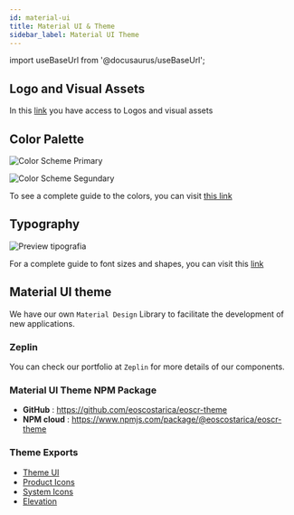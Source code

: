 ```yaml
---
id: material-ui
title: Material UI & Theme
sidebar_label: Material UI Theme
---
```


import useBaseUrl from '@docusaurus/useBaseUrl';

## Logo and Visual Assets

In this [link](https://github.com/eoscostarica/design-assets) you have access to Logos and visual assets

## Color Palette

![Color Scheme Primary](/img/OSS_screnshots/EOSCR_Color_Scheme_Primary.PNG)

![Color Scheme Segundary](/img/OSS_screnshots/EOSCR_Color_Scheme_Secondary.PNG)

To see a complete guide to the colors, you can visit [this link](https://github.com/eoscostarica/eoscr-mui-library/blob/master/exports/Color_Scheme.pdf)

## Typography

![Preview tipografia](/img/OSS_screnshots/EOSCR_Typography_Scale.PNG)

For a complete guide to font sizes and shapes, you can visit this [link](https://github.com/eoscostarica/eoscr-mui-library/blob/master/exports/Typography_Scale.pdf)

## Material UI theme

We have our own `Material Design` Library to facilitate the development of new applications.

### Zeplin

You can check our portfolio at `Zeplin` for more details of our components.

### Material UI Theme NPM Package

- **GitHub** : https://github.com/eoscostarica/eoscr-theme
- **NPM cloud** : https://www.npmjs.com/package/@eoscostarica/eoscr-theme

### Theme Exports
- [Theme UI](https://github.com/eoscostarica/eoscr-mui-library/blob/master/exports/Theme_UI.pdf)
- [Product Icons](https://github.com/eoscostarica/eoscr-mui-library/blob/master/exports/System_Icons.pdf)
- [System Icons](https://github.com/eoscostarica/eoscr-mui-library/blob/master/exports/Color_Scheme.pdf)
- [Elevation](https://github.com/eoscostarica/eoscr-mui-library/blob/master/exports/Elevation.pdf)
